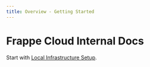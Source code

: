 ```yaml
---
title: Overview - Getting Started
---
```


# Frappe Cloud Internal Docs

Start with [Local Infrastructure Setup](/internal/infrastructure/overview).